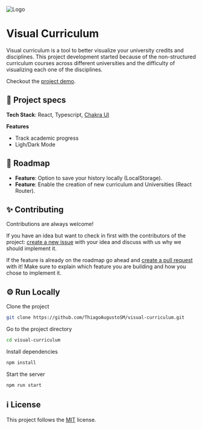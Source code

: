 ![Logo](https://thiagoaugustosm.github.io/visual-curriculum/static/media/peacock-logo.c54a9c97.png)
# Visual Curriculum

Visual curriculum is a tool to better visualize your university credits and disciplines. This project development started because of the non-structured curriculum courses across different universities and the difficulty of visualizing each one of the disciplines.

Checkout the [project demo](https://thiagoaugustosm.github.io/visual-curriculum/).


## 📝 Project specs

**Tech Stack**: React, Typescript, [Chakra UI](https://chakra-ui.com/)

**Features**
- Track academic progress
- Ligh/Dark Mode


## 🎯 Roadmap

- __Feature__: Option to save your history locally (LocalStorage).
- __Feature__: Enable the creation of new curriculum and Universities (React Router).


## ✨ Contributing

Contributions are always welcome!

If you have an idea but want to check in first with the contributors of the project: [create a new issue](https://github.com/ThiagoAugustoSM/visual-curriculum/issues/new) with your idea and discuss with us why we should implement it.

If the feature is already on the roadmap go ahead and [create a pull request](https://github.com/ThiagoAugustoSM/visual-curriculum/compare) with it! Make sure to explain which feature you are building and how you chose to implement it.


## ⚙️ Run Locally

Clone the project

```bash
git clone https://github.com/ThiagoAugustoSM/visual-curriculum.git
```

Go to the project directory

```bash
cd visual-curriculum
```

Install dependencies

```bash
npm install
```

Start the server

```bash
npm run start
```


## ℹ️ License

This project follows the [MIT](https://github.com/ThiagoAugustoSM/visual-curriculum/blob/main/LICENSE) license.
